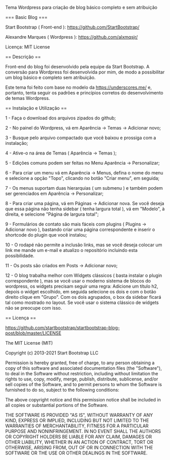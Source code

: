 Tema Wordpress para criação de blog básico completo e sem atribuição

=== Basic Blog  ===

Start Bootstrap ( Front-end ): https://github.com/StartBootstrap/

Alexandre Marques ( Wordpress ): https://github.com/alxmqsjr/

Licença: MIT License



== Descrição ==

Front-end do blog foi desenvolvido pela equipe da Start Bootstrap. 
A conversão para Wordpress foi desenvolvida por mim, de modo a possibilitar um blog básico e completo sem atribuição.

Este tema foi feito com base no modelo da https://underscores.me/ e, portanto, tenta seguir 
os padrões e princípios corretos do desenvolvimento de temas Wordpress. 



== Instalação e Utilização ==

1 - Faça o download dos arquivos zipados do github;

2 - No painel do Wordpress, vá em Aparência -> Temas -> Adicionar novo;

3 - Busque pelo arquivo compactado que você baixou e prossiga com a instalação;

4 - Ative-o na área de Temas ( Aparência -> Temas );

5 - Edições comuns podem ser feitas no Menu Aparência -> Personalizar;

6 - Para criar um menu vá em Aparência -> Menus, defina o nome do menu e selecione a opção "Topo", clicando no botão "Criar menu", em seguida;

7 - Os menus suportam duas hierarquias ( um submenu ) e também podem ser gerenciados em Aparência -> Personalizar;

8 - Para criar uma página, vá em Páginas -> Adicionar nova. Se você deseja que essa página não tenha sidebar ( tenha largura total ), vá em "Modelo", à direita, e selecione "Página de largura total";

9 - Formulários de contato são mais fáceis com plugins ( Plugins -> Adicionar novo ), bastando criar uma página correspondente e inserir o shortcode do plugin que você instalou;

10 - O rodapé não permite a inclusão links, mas se você deseja colocar um link me mande um e-mail e atualizo o repositório incluindo esta possibilidade.

11 - Os posts são criados em Posts -> Adicionar novo;

12 - O blog trabalha melhor com Widgets clássicos ( basta instalar o plugin correspondente ), mas se você usar o moderno sistema de blocos do wordpress, os widgets precisam seguir uma regra: Adicione um título h2, depois o widget escolhido, em seguida selecione os dois e com o botão direito clique em "Grupo". Com os dois agrupados, o box da sidebar ficará tal como mostrado no layout. Se você usar o sistema clássico de widgets não se preocupe com isso.



== Licença ==

https://github.com/startbootstrap/startbootstrap-blog-post/blob/master/LICENSE

The MIT License (MIT)

Copyright (c) 2013-2021 Start Bootstrap LLC

Permission is hereby granted, free of charge, to any person obtaining a copy
of this software and associated documentation files (the "Software"), to deal
in the Software without restriction, including without limitation the rights
to use, copy, modify, merge, publish, distribute, sublicense, and/or sell
copies of the Software, and to permit persons to whom the Software is
furnished to do so, subject to the following conditions:

The above copyright notice and this permission notice shall be included in
all copies or substantial portions of the Software.

THE SOFTWARE IS PROVIDED "AS IS", WITHOUT WARRANTY OF ANY KIND, EXPRESS OR
IMPLIED, INCLUDING BUT NOT LIMITED TO THE WARRANTIES OF MERCHANTABILITY,
FITNESS FOR A PARTICULAR PURPOSE AND NONINFRINGEMENT. IN NO EVENT SHALL THE
AUTHORS OR COPYRIGHT HOLDERS BE LIABLE FOR ANY CLAIM, DAMAGES OR OTHER
LIABILITY, WHETHER IN AN ACTION OF CONTRACT, TORT OR OTHERWISE, ARISING FROM,
OUT OF OR IN CONNECTION WITH THE SOFTWARE OR THE USE OR OTHER DEALINGS IN
THE SOFTWARE.
